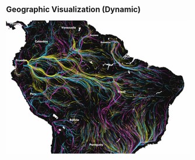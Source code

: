 ##  Geographic Visualization (Dynamic)

![](/images/vis/wind-data-motion.gif) <!-- .element width="60%" -->

